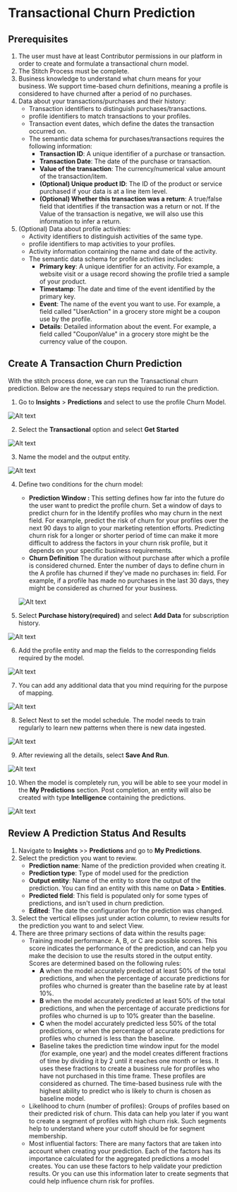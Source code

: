 # Transactional Churn Prediction

## Prerequisites
1. The user must have at least Contributor permissions in our platform in order to create and formulate a transactional churn model.
2. The Stitch Process must be complete.
3. Business knowledge to understand what churn means for your business. We support time-based churn definitions, meaning a profile is considered to have churned after a period of no purchases.
4. Data about your transactions/purchases and their history:
    - Transaction identifiers to distinguish purchases/transactions.
    - profile identifiers to match transactions to your profiles.
    - Transaction event dates, which define the dates the transaction occurred on.
    - The semantic data schema for purchases/transactions requires the following information:
        - **Transaction ID**: A unique identifier of a purchase or transaction.
        - **Transaction Date**: The date of the purchase or transaction.
        - **Value of the transaction**: The currency/numerical value amount of the transaction/item.
        - **(Optional) Unique product ID**: The ID of the product or service purchased if your data is at a line item level.
        - **(Optional) Whether this transaction was a return**: A true/false field that identifies if the transaction was a return or not. If the Value of the transaction is negative, we will also use this information to infer a return.
5. (Optional) Data about profile activities:
    - Activity identifiers to distinguish activities of the same type.
    - profile identifiers to map activities to your profiles.
    - Activity information containing the name and date of the activity.
    - The semantic data schema for profile activities includes:
        - **Primary key**: A unique identifier for an activity. For example, a website visit or a usage record showing the profile tried a sample of your product.
        - **Timestamp**: The date and time of the event identified by the primary key.
        - **Event**: The name of the event you want to use. For example, a field called "UserAction" in a grocery store might be a coupon use by the profile.
        - **Details**: Detailed information about the event. For example, a field called "CouponValue" in a grocery store might be the currency value of the coupon.

## Create A Transaction Churn Prediction
With the stitch process done, we can run the Transactional churn prediction.
Below are the necessary steps required to run the prediction.
1. Go to **Insights** > **Predictions** and select to use the profile Churn Model.

![Alt text](https://github.com/skypointcloud/platform/blob/master/docs/doc_snippets/churnmodelstep1.PNG?raw=true)

2. Select the **Transactional** option and select **Get Started**

![Alt text](https://github.com/skypointcloud/platform/blob/master/docs/doc_snippets/churnmodelstep2.PNG?raw=true)

3. Name the model and the output entity.

![Alt text](https://github.com/skypointcloud/platform/blob/master/docs/doc_snippets/churnmodelstep3.PNG?raw=true)

4. Define two conditions for the churn model:
    - **Prediction Window :** This setting defines how far into the future do the user want to predict the profile churn. Set a window of days to predict churn for in the Identify profiles who may churn in the next field. For example, predict the risk of churn for your profiles over the next 90 days to align to your marketing retention efforts. Predicting churn risk for a longer or shorter period of time can make it more difficult to address the factors in your churn risk profile, but it depends on your specific business requirements.
    - **Churn Definition** The duration without purchase after which a profile is considered churned. Enter the number of days to define churn in the A profile has churned if they've made no purchases in: field. For example, if a profile has made no purchases in the last 30 days, they might be considered as churned for your business.

    ![Alt text](https://github.com/skypointcloud/platform/blob/master/docs/doc_snippets/churnmodelstep4.PNG?raw=true)

5. Select **Purchase history(required)** and select **Add Data** for subscription history.

![Alt text](https://github.com/skypointcloud/platform/blob/master/docs/doc_snippets/churnmodelstep5.PNG?raw=true)

6. Add the profile entity and map the fields to the corresponding fields required by the model.

![Alt text](https://github.com/skypointcloud/platform/blob/master/docs/doc_snippets/churnmodelstep6.PNG?raw=true)

7. You can add any additional data that you mind requiring for the purpose of mapping.

![Alt text](https://github.com/skypointcloud/platform/blob/master/docs/doc_snippets/churnmodelstep7.PNG?raw=true)

8. Select Next to set the model schedule. The model needs to train regularly to learn new patterns when there is new data ingested.

![Alt text](https://github.com/skypointcloud/platform/blob/master/docs/doc_snippets/churnmodelstep8.PNG?raw=true)

9. After reviewing all the details, select **Save And Run**.

![Alt text](https://github.com/skypointcloud/platform/blob/master/docs/doc_snippets/churnmodelstep9.PNG?raw=true)

10. When the model is completely run, you will be able to see your model in the **My Predictions** section. Post completion, an entity will also be created with type **Intelligence** containing the predictions.

![Alt text](https://github.com/skypointcloud/platform/blob/master/docs/doc_snippets/modelcreated.PNG?raw=true)

## Review A Prediction Status And Results
1. Navigate to **Insights** >> **Predictions** and go to **My Predictions**.
2. Select the prediction you want to review.
    - **Prediction name**: Name of the prediction provided when creating it.
    - **Prediction type**: Type of model used for the prediction
    - **Output entity**: Name of the entity to store the output of the prediction. You can find an entity with this name on **Data** > **Entities**.
    - **Predicted field**: This field is populated only for some types of predictions, and isn't used in churn prediction.
    - **Edited**: The date the configuration for the prediction was changed.
3. Select the vertical ellipses just under action column, to review results for the prediction you want to and select View.
4. There are three primary sections of data within the results page:
    - Training model performance: A, B, or C are possible scores. This score indicates the performance of the prediction, and can help you make the decision to use the results stored in the output entity. Scores are determined based on the following rules:
        - **A** when the model accurately predicted at least 50% of the total predictions, and when the percentage of accurate predictions for profiles who churned is greater than the baseline rate by at least 10%.
        - **B** when the model accurately predicted at least 50% of the total predictions, and when the percentage of accurate predictions for profiles who churned is up to 10% greater than the baseline.
        - **C** when the model accurately predicted less 50% of the total predictions, or when the percentage of accurate predictions for profiles who churned is less than the baseline.
        - Baseline takes the prediction time window input for the model (for example, one year) and the model creates different fractions of time by dividing it by 2 until it reaches one month or less. It uses these fractions to create a business rule for profiles who have not purchased in this time frame. These profiles are considered as churned. The time-based business rule with the highest ability to predict who is likely to churn is chosen as baseline model.
    - Likelihood to churn (number of profiles): Groups of profiles based on their predicted risk of churn. This data can help you later if you want to create a segment of profiles with high churn risk. Such segments help to understand where your cutoff should be for segment membership.
    - Most influential factors: There are many factors that are taken into account when creating your prediction. Each of the factors has its importance calculated for the aggregated predictions a model creates. You can use these factors to help validate your prediction results. Or you can use this information later to create segments that could help influence churn risk for profiles.